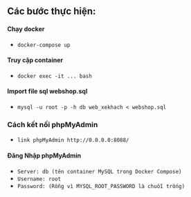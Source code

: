 ## Các bước thực hiện:
#### Chạy docker 
- `docker-compose up`
#### Truy cập container
- `docker exec -it ... bash`

#### Import file sql webshop.sql
- `mysql -u root -p -h db web_xekhach < webshop.sql`

### Cách kết nối phpMyAdmin
- `link phpMyAdmin http://0.0.0.0:8088/`
#### Đăng Nhập phpMyAdmin
- `Server: db (tên container MySQL trong Docker Compose)`
- `Username: root`
- `Password: (Rỗng vì MYSQL_ROOT_PASSWORD là chuỗi trống)`
